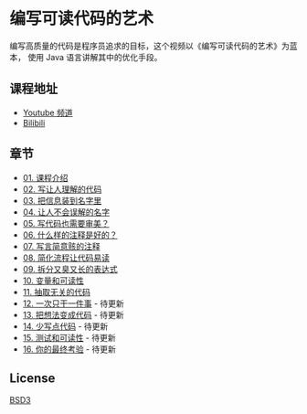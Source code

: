 # 编写可读代码的艺术

编写高质量的代码是程序员追求的目标，这个视频以《编写可读代码的艺术》为蓝本，
使用 Java 语言讲解其中的优化手段。

## 课程地址

- [Youtube 频道](https://www.youtube.com/c/biezhi)
- [Bilibili](https://space.bilibili.com/33165125)

## 章节

- [01. 课程介绍](https://youtu.be/SNYwZ1l9blc)
- [02. 写让人理解的代码](https://youtu.be/GYTgrSQO8fs)
- [03. 把信息装到名字里](https://youtu.be/aEj9YF8uxts)
- [04. 让人不会误解的名字](https://youtu.be/ssuSlE3gSxc)
- [05. 写代码也需要审美？](https://youtu.be/X6OIaGhCt1s)
- [06. 什么样的注释是好的？](https://youtu.be/C1g0xLfwD74)
- [07. 写言简意赅的注释](https://youtu.be/yR2aXO0doRk)
- [08. 简化流程让代码易读](https://youtu.be/v6A231LCdAQ)
- [09. 拆分又臭又长的表达式](https://youtu.be/7_0ZhB0bJV0)
- [10. 变量和可读性](https://youtu.be/K8oognOKIlA)
- [11. 抽取无关的代码](https://youtu.be/ytZTFfJX7Lw)
- [12. 一次只干一件事](#) - 待更新
- [13. 把想法变成代码](#) - 待更新
- [14. 少写点代码](#) - 待更新
- [15. 测试和可读性](#) - 待更新
- [16. 你的最终考验](#) - 待更新

## License

[BSD3](LICENSE)

